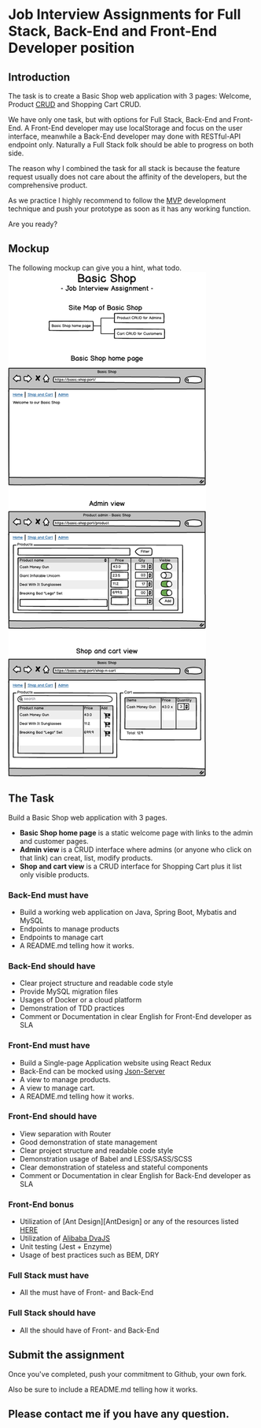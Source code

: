 # Job Interview Assignments for Full Stack, Back-End and Front-End Developer position


## Introduction
The task is to create a Basic Shop web application with 3 pages: Welcome, Product [CRUD][CRUD] and Shopping Cart CRUD.

We have only one task, but with options for Full Stack, Back-End and Front-End.
A Front-End developer may use localStorage and focus on the user interface, meanwhile a Back-End developer may done with RESTful-API endpoint only. Naturally a Full Stack folk should be able to progress on both side.

The reason why I combined the task for all stack is because the feature request usually does not care about the affinity of the developers, but the comprehensive product.

As we practice I highly recommend to follow the [MVP][MVP] development technique and push your prototype as soon as it has any working function.

Are you ready?


## Mockup
The following mockup can give you a hint, what todo.
![Basic Shop Mockup](./basic-shop-mockup.png "Basic Shop Mockup")


## The Task
Build a Basic Shop web application with 3 pages.
 - **Basic Shop home page** is a static welcome page with links to the admin and customer pages.
 - **Admin view** is a CRUD interface where admins (or anyone who click on that link) can creat, list, modify products.
 - **Shop and cart view** is a CRUD interface for Shopping Cart plus it list only visible products.

### Back-End must have
 - Build a working web application on Java, Spring Boot, Mybatis and MySQL
 - Endpoints to manage products
 - Endpoints to manage cart
 - A README.md telling how it works.

### Back-End should have
 - Clear project structure and readable code style
 - Provide MySQL migration files
 - Usages of Docker or a cloud platform
 - Demonstration of TDD practices
 - Comment or Documentation in clear English for Front-End developer as SLA

### Front-End must have
 - Build a Single-page Application website using React Redux
 - Back-End can be mocked using [Json-Server][Json-Server]
 - A view to manage products.
 - A view to manage cart.
 - A README.md telling how it works.

### Front-End should have
 - View separation with Router
 - Good demonstration of state management
 - Clear project structure and readable code style
 - Demonstration usage of Babel and LESS/SASS/SCSS
 - Clear demonstration of stateless and stateful components
 - Comment or Documentation in clear English for Back-End developer as SLA

### Front-End bonus
 - Utilization of [Ant Design][AntDesign] or any of the resources listed [HERE][awesome]
 - Utilization of [Alibaba DvaJS][DvaJS]
 - Unit testing (Jest + Enzyme)
 - Usage of best practices such as BEM, DRY


### Full Stack must have
 - All the must have of Front- and Back-End

### Full Stack should have
 - All the should have of Front- and Back-End


## Submit the assignment
Once you've completed, push your commitment to Github, your own fork.

Also be sure to include a README.md telling how it works.

## Please contact me if you have any question.

[MVP]:<https://en.wikipedia.org/wiki/Minimum_viable_product>
[CRUD]:<https://en.wikipedia.org/wiki/Create,_read,_update_and_delete>
[Json-Server]:<https://github.com/typicode/json-server>
[awesome]:<https://github.com/alexpate/awesome-design-systems>
[DvaJS]:<https://github.com/dvajs/dva>
